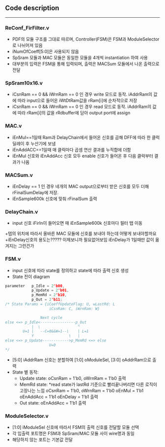 Code description
--- 
---
### ReConf_FirFilter.v
- PDF의 모듈 구조를 그대로 따르며, Controller(FSM)은 FSM과 ModuleSelector로 나뉘어져 있음
- iNumOfCoeff[5:0]은 사용되지 않음
- SpSram 모듈과 MAC 모듈은 동일한 모듈을 4개씩 instantiation 하여 사용
- 대부분의 입력은 FSM을 통해 입력되며, 출력은 MACSum 모듈에서 나온 출력으로 전달

### SpSram10x16.v
- iCsnRam == 0 && iWrnRam == 0 인 경우 write 모드로 동작.
iAddrRam의 값에 따라 input으로 들어온 iWtDtRam값을 rRam[i]에 순차적으로 저장
- iCsnRam == 0 && iWrnRam == 0 인 경우 read 모드로 동작.
iAddrRam의 값에 따라 rRam[i]의 값을 rRdbuffer에 담아 output port에 assign

### MAC.v
- iEnMul==1일때 Ram과 DelayChain에서 들어온 신호를 곱해 DFF에 따라 한 클럭 딜레이 후 누산기에 보냄
- iEnAddACC==1일때 매 클럭마다 곱셈 연산 결과를 누적합에 더함
- iEnMul 신호와 iEnAddAcc 신호 모두 enable 신호가 들어온 후 다음 클럭부터 결과가 나옴

### MACSum.v
- iEnDelay == 1 인 경우 네개의 MAC output으로부터 받은 신호를 모두 더해 rFinalSumDelay에 저장.
- iEnSample600k 신호에 맞춰 rFinalSum 출력

### DelayChain.v
- input 신호 iFirIn이 들어오면 매 iEnSample600k 신호마다 필터 탭 이동

+탭의 위치에 따라서 올바른 MAC 모듈에 신호를 보내야 하는데 어떻게 보내야할까요
+iEnDelay신호의 용도는????? 이제보니까 필요없어보임 iEnDelay가 1일때만 값이 옮겨지는 그런건가

### FSM.v
- input 신호에 따라 state를 정의하고 state에 따라 출력 신호 생성
- State 전이 diagram
```c
parameter   p_Idle = 2'b00,
            p_Update = 2'b01,
            p_MemRd = 2'b10,
            p_Out = 2'b11;
/* State Params = {iCoeffUpdateFlag: U, wLastRd: L
                    iCsnRam: C, iWrnRam: W}

                Next cycle
else <=> p_Idle<----------------p_Out
            |  \                 ^
        U=1 |   --C=0&&W=1--\    | L=1
            Y                \   |
else <=> p_Update------------>p_MemRd <=> else
                    U=0
*/
```
- [5:0] iAddrRam 신호는 분할하여 [1:0] oModuleSel, [3:0] oAddrRam으로 출력
- State 별 동작:
    - Update state: oCsnRam = 1'b0, oWrnRam = 1'b0 출력
    - MemRd state: *read state가 lastRd 기준으로 빨리끝나버리면 다른 로직이 고장나는 느낌
        oCsnRam = 1'b0, oWrnRam = 1'b0
        oEnMul = 1'b1
        oEnAddAcc = 1'b1
        oEnDelay = 1'b1 출력
    - Out state: oEnAddAcc = 1'b1 출력
        

### ModuleSelector.v
- [1:0] iModuleSel 신호에 따라서 FSM의 출력 신호를 전달할 모듈 선택
- 각 입출력 포트명은 FSM과 SpSram/MAC 모듈 사이 wire명과 동일
- 해당하지 않는 포트는 기본값 전달